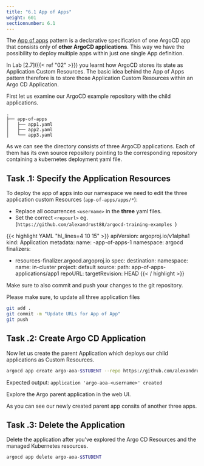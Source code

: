 ```yaml
---
title: "6.1 App of Apps"
weight: 601
sectionnumber: 6.1
---
```

The [App of apps](https://argoproj.github.io/argo-cd/operator-manual/cluster-bootstrapping/#app-of-apps-pattern) pattern is a declarative specification of one ArgoCD app that consists only of **other ArgoCD applications**.
This way we have the possibility to deploy multiple apps within just one single App definition.

In Lab [2.7]({{< ref  "02" >}}) you learnt how ArgoCD stores its state as Application Custom Resources. The basic idea behind the App of Apps pattern therefore is to store those Application Custom Resources within an Argo CD Application.

First let us examine our ArgoCD example repository with the child applications.

```
.
├── app-of-apps
│   ├── app1.yaml
│   ├── app2.yaml
│   └── app3.yaml
```

As we can see the directory consists of three ArgoCD applications. Each of them has its own source repository pointing to the corresponding repository containing a kubernetes deployment yaml file.


## Task   .1: Specify the Application Resources

To deploy the app of apps into our namespace we need to edit the three application custom Resources (`app-of-apps/apps/*`):

* Replace all occurrences `<username>` in the **three** yaml files.
* Set the correct `<repourl>` eg. (`https://github.com/alexandrust88/argocd-training-examples `)

<!-- markdownlint-disable -->
{{< highlight YAML "hl_lines=4 10 15" >}}
apiVersion: argoproj.io/v1alpha1
kind: Application
metadata:
  name: <username>-app-of-apps-1
  namespace: argocd
  finalizers:
  - resources-finalizer.argocd.argoproj.io
spec:
  destination:
    namespace: <username>
    name: in-cluster
  project: default
  source:
    path: app-of-apps-applications/app1
    repoURL: <repourl>
    targetRevision: HEAD
{{< / highlight >}}
<!-- markdownlint-restore -->

Make sure to also commit and push your changes to the git repository.

Please make sure, to update all three application files

```bash
git add .
git commit -m "Update URLs for App of App"
git push
```


## Task   .2: Create Argo CD Application

Now let us create the parent Application which deploys our child applications as Custom Resources.

```bash
argocd app create argo-aoa-$STUDENT --repo https://github.com/alexandrust88/argocd-training-examples  --path 'app-of-apps' --dest-server https://kubernetes.default.svc --dest-namespace $STUDENT
```

Expected output: `application 'argo-aoa-<username>' created`

Explore the Argo parent application in the web UI.

As you can see our newly created parent app consits of another three apps.


## Task   .3: Delete the Application

Delete the application after you've explored the Argo CD Resources and the managed Kubernetes resources.
```bash
argocd app delete argo-aoa-$STUDENT
```

